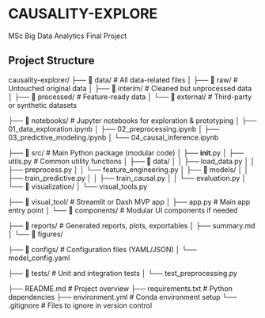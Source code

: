 # CAUSALITY-EXPLORE
MSc Big Data Analytics Final Project

## Project Structure

causality-explorer/
├── 📁 data/                    # All data-related files
│   ├── 📁 raw/                # Untouched original data
│   ├── 📁 interim/            # Cleaned but unprocessed data
│   ├── 📁 processed/          # Feature-ready data
│   └── 📁 external/           # Third-party or synthetic datasets

├── 📁 notebooks/              # Jupyter notebooks for exploration & prototyping
│   ├── 01_data_exploration.ipynb
│   ├── 02_preprocessing.ipynb
│   ├── 03_predictive_modeling.ipynb
│   └── 04_causal_inference.ipynb

├── 📁 src/                    # Main Python package (modular code)
│   ├── __init__.py
│   ├── utils.py              # Common utility functions
│   ├── 📁 data/
│   │   ├── load_data.py
│   │   ├── preprocess.py
│   │   └── feature_engineering.py
│   ├── 📁 models/
│   │   ├── train_predictive.py
│   │   ├── train_causal.py
│   │   └── evaluation.py
│   └── 📁 visualization/
│       └── visual_tools.py

├── 📁 visual_tool/            # Streamlit or Dash MVP app
│   ├── app.py                # Main app entry point
│   └── 📁 components/        # Modular UI components if needed

├── 📁 reports/                # Generated reports, plots, exportables
│   ├── summary.md
│   └── 📁 figures/

├── 📁 configs/                # Configuration files (YAML/JSON)
│   └── model_config.yaml

├── 📁 tests/                  # Unit and integration tests
│   └── test_preprocessing.py

├── README.md                 # Project overview
├── requirements.txt          # Python dependencies
├── environment.yml           # Conda environment setup
└── .gitignore                # Files to ignore in version control
